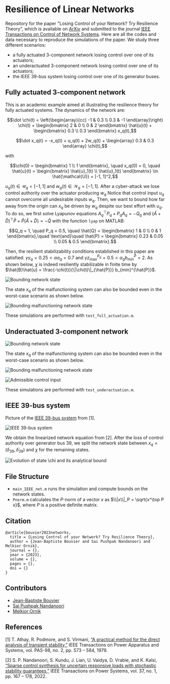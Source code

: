 # Resilience of Linear Networks

Repository for the paper "Losing Control of your Network? Try Resilience Theory", which is available on [ArXiv](https://arxiv.org/abs/2306.16588) and submitted to the journal [IEEE Transactions on Control of Network Systems](https://ieeexplore.ieee.org/xpl/RecentIssue.jsp?punumber=6509490).
Here are all the codes and data necessary to reproduce the simulations of the paper.
We study three different scenarios:
- a fully actuated 3-component network losing control over one of its actuators;
- an underactuated 3-component network losing control over one of its actuators;
- the IEEE 39-bus system losing control over one of its generator buses.


## Fully actuated 3-component network

This is an academic example aimed at illustrating the resilience theory for fully actuated systems.
The dynamics of the network are:
```math
\dot \chi(t) = \left(\begin{array}{cc} -1 & 0.3 \\ 0.3 & -1 \end{array}\right) \chi(t) + \begin{bmatrix} 2 & 0 \\ 0 & 2 \end{bmatrix} \hat{u}(t) + \begin{bmatrix} 0.3 \\ 0.3 \end{bmatrix} x_q(t),
```
```math
\dot x_q(t) = -x_q(t) + u_q(t) + 2w_q(t) + \begin{array} 0.3 & 0.3 \end{array} \chi(t),
```
with
```math
\chi(0) = \begin{bmatrix} 1 \\ 1 \end{bmatrix}, \quad x_q(0) = 0, \quad \hat{u}(t) = \begin{bmatrix} \hat{u}_1(t) \\ \hat{u}_1(t) \end{bmatrix} \in \hat{\mathcal{U}} = [-1, 1]^2,
```
$u_q(t) \in \mathcal{U}_q = [-1, 1]$ and $w_q(t) \in \mathcal{W}_q = [-1, 1]$.
After a cyber-attack we lose control authority over the actuator producing $w_q$
Notice that control input $u_q$ cannot overcome all undesirable inputs $w_q$.
Then, we want to bound how far away from the origin can $x_q$ be driven by $w_q$ despite our best effort with $u_q$.
To do so, we first solve Lyapunov equations $A_q^\top P_q + P_q A_q = -Q_q$ and $(\hat{A}+\hat{D})^\top \hat{P} + \hat{P} (\hat{A}+\hat{D}) = -\hat{Q}$ with the function `lyap` on MATLAB:
```math
Q_q = 1, \quad P_q = 0.5, \quad \hat{Q} = \begin{bmatrix} 1 & 0 \\ 0 & 1 \end{bmatrix},\quad \text{and}\quad \hat{P} = \begin{bmatrix} 0.23 & 0.05 \\ 0.05 & 0.5 \end{bmatrix}.
```
Then, the resilient stabilizability conditions established in this paper are satisfied: $\gamma \gamma_q = 0.25 < \alpha \alpha_q = 0.7$ and $\gamma z_{max}^{P_q} = 0.5 < \alpha_q b_{min}^{\hat{P}} = 2$.
As shown below, $\chi$ is indeed resiliently stabilizable in finite time by $\hat{B}\hat{u} = \frac{-\chi(t)}{\|\chi(t)\|_{\hat{P}}} b_{min}^{\hat{P}}$.

![Bounding network state](pictures/academic_full_X.png "Bounding network state")

The state $x_q$ of the malfunctioning system can also be bounded even in the worst-case scenario as shown below.

![Bounding malfunctioning network state](pictures/academic_full_x_q.png "Bounding malfunctioning network state")

These simulations are performed with `test_full_actuation.m`.





## Underactuated 3-component network





![Bounding network state](pictures/academic_X.png "Bounding network state")

The state $x_q$ of the malfunctioning system can also be bounded even in the worst-case scenario as shown below.

![Bounding malfunctioning network state](pictures/academic_x_q.png "Bounding malfunctioning network state")


![Admissible control input](pictures/academic_KX.png "Admissible control input")

These simulations are performed with `test_underactuation.m`.


## IEEE 39-bus system

Picture of the [IEEE 39-bus system](https://icseg.iti.illinois.edu/ieee-39-bus-system/) from [1].

![IEEE 39-bus system](pictures/IEEE_39.PNG "IEEE 39-bus system")

We obtain the linearized network equation from [2].
After the loss of control authority over generator bus 39, we split the network state between $x_q = \big( \delta_{39}, \dot \delta_{39} \big)$ and $\chi$ for the remaining states.

![Evolution of state $\chi$ and its analytical bound](pictures/IEEE_X.png "Evolution of state $\chi$ and its analytical bound")


## File Structure

- `main_IEEE_net.m` runs the simulation and compute bounds on the network states.
- `Pnorm.m` calculates the $P$-norm of a vector $x$ as $\\|x\\|_P = \sqrt{x^\top P x}$, where $P$ is a positive definite matrix.








## Citation
```
@article{bouvier2023networks,  
  title = {Losing Control of your Network? Try Resilience Theory},   
  author = {Jean-Baptiste Bouvier and Sai Pushpak Nandanoori and Melkior Ornik},    
  journal = {},    
  year = {2023},   
  volume = {},
  pages = {},
  doi = {}
}
```


## Contributors

- [Jean-Baptiste Bouvier](https://jean-baptistebouvier.github.io/)
- [Sai Pushpak Nandanoori](https://sites.google.com/view/saipushpakn)
- [Melkior Ornik](https://mornik.web.illinois.edu/)



## References

[1] T. Athay, R. Podmore, and S. Virmani, [“A practical method for the direct analysis of transient stability,”](https://ieeexplore.ieee.org/abstract/document/4113518) IEEE Transactions on Power Apparatus and Systems, vol. PAS-98, no. 2, pp. 573 – 584, 1979.

[2] S. P. Nandanoori, S. Kundu, J. Lian, U. Vaidya, D. Vrabie, and K. Kalsi, [“Sparse control synthesis for uncertain responsive loads with stochastic stability guarantees,”]( https://ieeexplore.ieee.org/abstract/document/9489331) IEEE Transactions on Power Systems, vol. 37, no. 1, pp. 167 – 178, 2022.

